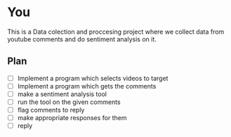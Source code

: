 # You
This is a Data colection and proccesing project where we collect data from youtube comments and do sentiment analysis on it.
## Plan
- [ ] Implement a program which selects videos to target
- [ ] Implement a program which gets the comments
- [ ] make a sentiment analysis tool 
- [ ] run the tool on the given comments 
- [ ] flag comments to reply
- [ ] make appropriate responses for them 
- [ ] reply
